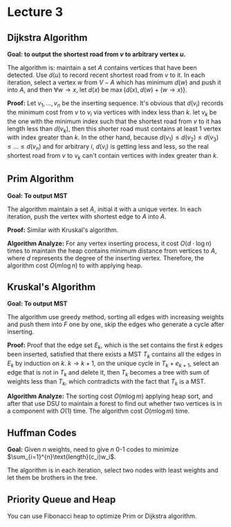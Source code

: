# Lecture 3

## Dijkstra Algorithm

**Goal: to output the shortest road from $v$ to arbitrary vertex $u$.**

The algorithm is: maintain a set $A$ contains vertices that have been detected. Use $d(u)$ to record recent shortest road from $v$ to it. In each iteration, select a vertex $w$ from $V-A$ which has minimum $d(w)$ and push it into $A$, and then $\forall w\rightarrow x$, let $d(x)$ be $\max\{d(x),d(w)+(w\rightarrow x)\}$.

**Proof:** Let $v_1,\dots,v_n$ be the inserting sequence. It's obvious that $d(v_i)$ records the minimum cost from $v$ to $v_i$ via vertices with index less than $k$. let $v_k$ be the one with the minimum index such that the shortest road from $v$ to it has length less than $d(v_k)$, then this shorter road must contains at least 1 vertex with index greater than $k$. In the other hand, because $d(v_1)\le d(v_2)\le d(v_3)\le\dots\le d(v_n)$ and for arbitrary $i$, $d(v_i)$ is getting less and less, so the real shortest road from $v$ to $v_k$ can't contain vertices with index greater than $k$.

## Prim Algorithm

**Goal: To output MST**

The algorithm maintain a set $A$, initial it with a unique vertex. In each iteration, push the vertex with shortest edge to $A$ into $A$.

**Proof:** Similar with Kruskal's algorithm.

**Algorithm Analyze:** For any vertex inserting process, it cost $O(d \cdot \log n)$ times to maintain the heap contains minimum distance from vertices to $A$, where $d$ represents the degree of the inserting vertex. Therefore, the algorithm cost $O(m \log n)$ to with applying heap.

## Kruskal's Algorithm

**Goal: To output MST**

The algorithm use greedy method, sorting all edges with increasing weights and push them into $F$ one by one, skip the edges who generate a cycle after inserting.

**Proof:** Proof that the edge set $E_k$, which is the set contains the first $k$ edges been inserted, satisfied that there exists a MST $T_k$ contains all the edges in $E_k$ by induction on $k$. $k\rightarrow k+1$, on the unique cycle in $T_k+e_{k+1}$, select an edge that is not in $T_k$ and delete it, then $T_k$ becomes a tree with sum of weights less than $T_k$, which contradicts with the fact that $T_k$ is a MST.

**Algorithm Analyze:** The sorting cost $O(m \log m)$ applying heap sort, and after that use DSU to maintain a forest to find out whether two vertices is in a component with $O(1)$ time. The algorithm cost $O(m \log m)$ time.

## Huffman Codes

**Goal:** Given $n$ weights, need to give $n$ 0-1 codes to minimize $\sum_{i=1}^{n}\text{length}(c_i)w_i$.

The algorithm is in each iteration, select two nodes with least weights and let them be brothers in the tree.

## Priority Queue and Heap

You can use Fibonacci heap to optimize Prim or Dijkstra algorithm.
